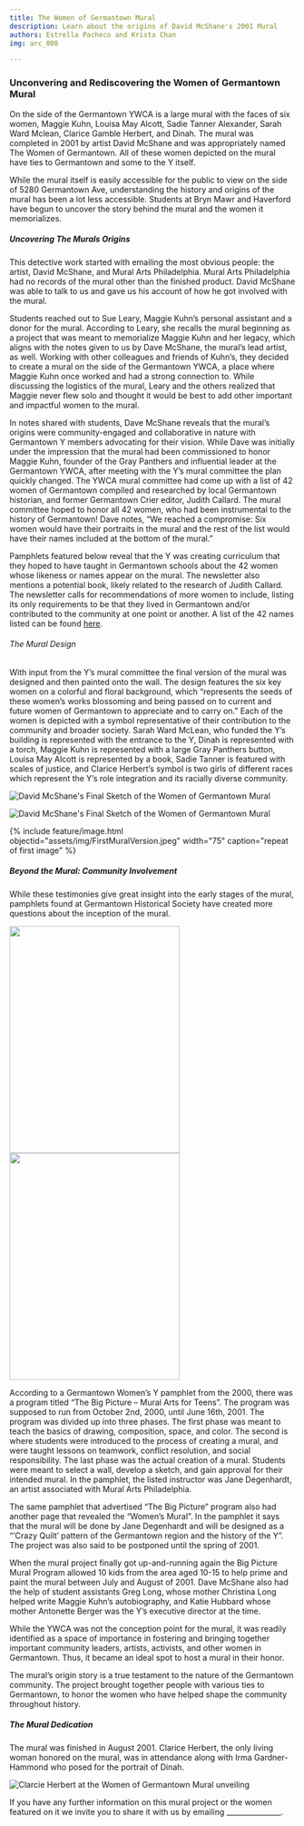 ```yaml
---
title: The Women of Germantown Mural
description: Learn about the origins of David McShane's 2001 Mural
authors: Estrella Pacheco and Krista Chan
img: arc_008

---
```

### **Unconvering and Rediscovering the Women of Germantown Mural**

On the side of the Germantown YWCA is a large mural with the faces of six women, Maggie Kuhn, Louisa May Alcott, Sadie Tanner Alexander, Sarah Ward Mclean, Clarice Gamble Herbert, and Dinah. The mural was completed in 2001 by artist David McShane and was appropriately named The Women of Germantown. All of these women depicted on the mural have ties to Germantown and some to the Y itself. 
 
While the mural itself is easily accessible for the public to view on the side of 5280 Germantown Ave, understanding the history and origins of the mural has been a lot less accessible. Students at Bryn Mawr and Haverford have begun to uncover the story behind the mural and the women it memorializes.  

##### *Uncovering The Murals Origins*

This detective work started with emailing the most obvious people: the artist, David McShane, and Mural Arts Philadelphia. Mural Arts Philadelphia had no records of the mural other than the finished product. David McShane was able to talk to us and gave us his account of how he got involved with the mural. 
 
Students reached out to Sue Leary, Maggie Kuhn’s personal assistant and a donor for the mural. According to Leary, she recalls the mural beginning as a project that was meant to memorialize Maggie Kuhn and her legacy, which aligns with the notes given to us by Dave McShane, the mural’s lead artist, as well. Working with other colleagues and friends of Kuhn’s, they decided to create a mural on the side of the Germantown YWCA, a place where Maggie Kuhn once worked and had a strong connection to. While discussing the logistics of the mural, Leary and the others realized that Maggie never flew solo and thought it would be best to add other important and impactful women to the mural. 

In notes shared with students, Dave McShane reveals that the mural’s origins were community-engaged and collaborative in nature with Germantown Y members advocating for their vision. While Dave was initially under the impression that the mural had been commissioned to honor Maggie Kuhn, founder of the Gray Panthers and influential leader at the Germantown YWCA, after meeting with the Y’s mural committee the plan quickly changed. The YWCA mural committee had come up with a list of 42 women of Germantown compiled and researched by local Germantown historian, and former Germantown Crier editor, Judith Callard. The mural committee hoped to honor all 42 women, who had been instrumental to the history of Germantown! Dave notes, “We reached a compromise:  Six women would have their portraits in the mural and the rest of the list would have their names included at the bottom of the mural.” 

Pamphlets featured below reveal that the Y was creating curriculum that they hoped to have taught in Germantown schools about the 42 women whose likeness or names appear on the mural. The newsletter also mentions a potential book, likely related to the research of Judith Callard.  The newsletter calls for recommendations of more women to include, listing its only requirements to be that they lived in Germantown and/or contributed to the community at one point or another. A list of the 42 names listed can be found [here](https:github.com/digbmc/germantowny/blob/Mural/_exhibits/List_of_women_mentioned.md).  



###### *The Mural Design*

With input from the Y’s mural committee the final version of the mural was designed and then painted onto the wall. The design features the six key women on a colorful and floral background, which “represents the seeds of these women’s works blossoming and being passed on to current and future women of Germantown to appreciate and to carry on.” Each of the women is depicted with a symbol representative of their contribution to the community and broader society. Sarah Ward McLean, who funded the Y’s building is represented with the entrance to the Y, Dinah is represented with a torch, Maggie Kuhn is represented with a large Gray Panthers button, Louisa May Alcott is represented by a book, Sadie Tanner is featured with scales of justice, and Clarice Herbert’s symbol is two girls of different races which represent the Y’s role integration and its racially diverse community. 


![David McShane's Final Sketch of the Women of Germantown Mural](https://github.com/digbmc/germantown-y/blob/Mural/assets/img/FirstMuralVersion.jpeg)

![David McShane's Final Sketch of the Women of Germantown Mural](https://github.com/digbmc/germantown-y/blob/Mural/assets/pics/GriddedDraft[24].jpeg)

{% include feature/image.html objectid="assets/img/FirstMuralVersion.jpeg" width="75" caption="repeat of first image" %}



##### *Beyond the Mural: Community Involvement*

While these testimonies give great insight into the early stages of the mural, pamphlets found at Germantown Historical Society have created more questions about the inception of the mural. 

<img src="https://github.com/digbmc/germantown-y/blob/Mural/assets/pics/Listofwomensnames.jpg" Width="300" Height="400"> <img src="https://github.com/digbmc/germantown-y/blob/Mural/assets/pics/Muralphases.jpg" Width="300" Height="400"> 

According to a Germantown Women’s Y pamphlet from the 2000, there was a program titled “The Big Picture – Mural Arts for Teens”. The program was supposed to run from October 2nd, 2000, until June 16th, 2001. The program was divided up into three phases. The first phase was meant to teach the basics of drawing, composition, space, and color. The second is where students were introduced to the process of creating a mural, and were taught lessons on teamwork, conflict resolution, and social responsibility. The last phase was the actual creation of a mural. Students were meant to select a wall, develop a sketch, and gain approval for their intended mural. In the pamphlet, the listed instructor was Jane Degenhardt, an artist associated with Mural Arts Philadelphia. 

The same pamphlet that advertised “The Big Picture” program also had another page that revealed the “Women’s Mural”. In the pamphlet it says that the mural will be done by Jane Degenhardt and will be designed as a “‘Crazy Quilt’ pattern of the Germantown region and the history of the Y”. The project was also said to be postponed until the spring of 2001. 

When the mural project finally got up-and-running again the Big Picture Mural Program allowed 10 kids from the area aged 10-15 to help prime and paint the mural between July and August of 2001. Dave McShane also had the help of student assistants Greg Long, whose mother Christina Long helped write Maggie Kuhn’s autobiography, and Katie Hubbard whose mother Antonette Berger was the Y’s executive director at the time. 

While the YWCA was not the conception point for the mural, it was readily identified as a space of importance in fostering and bringing together important community leaders, artists, activists, and other women in Germantown. Thus, it became an ideal spot to host a mural in their honor. 

The mural’s origin story is a true testament to the nature of the Germantown community. The project brought together people with various ties to Germantown, to honor the women who have helped shape the community throughout history.  


##### *The Mural Dedication*

The mural was finished in August 2001. Clarice Herbert, the only living woman honored on the mural, was in attendance along with Irma Gardner-Hammond who posed for the portrait of Dinah.  

![Clarcie Herbert at the Women of Germantown Mural unveiling](https://github.com/digbmc/germantown-y/blob/Mural/assets/pics/clariceatunveiling.jpg)

If you have any further information on this mural project or the women featured on it we invite you to share it with us by emailing _______________. 

[^fn1]: example footnote
